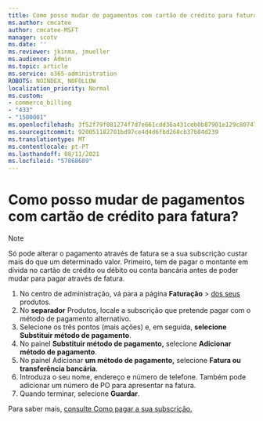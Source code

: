 ```yaml
---
title: Como posso mudar de pagamentos com cartão de crédito para fatura?
ms.author: cmcatee
author: cmcatee-MSFT
manager: scotv
ms.date: ''
ms.reviewer: jkinma, jmueller
ms.audience: Admin
ms.topic: article
ms.service: o365-administration
ROBOTS: NOINDEX, NOFOLLOW
localization_priority: Normal
ms.custom:
- commerce_billing
- "433"
- "1500001"
ms.openlocfilehash: 3f52f79f081274f7d7e661cdd36a431ceb0b87901e129c80747430a00d762d67
ms.sourcegitcommit: 920051182781bd97ce4d4d6fbd268cb37b84d239
ms.translationtype: MT
ms.contentlocale: pt-PT
ms.lasthandoff: 08/11/2021
ms.locfileid: "57868689"
---
```

# <a name="how-do-i-change-from-credit-card-payments-to-invoice"></a>Como posso mudar de pagamentos com cartão de crédito para fatura?

> [!NOTE]
> Só pode alterar o pagamento através de fatura se a sua subscrição custar mais do que um determinado valor. Primeiro, tem de pagar o montante em dívida no cartão de crédito ou débito ou conta bancária antes de poder mudar para pagar através de fatura.

1. No centro de administração, vá para a página **Faturação**  >  [dos seus](https://go.microsoft.com/fwlink/p/?linkid=842054) produtos.
2. No **separador** Produtos, locale a subscrição que pretende pagar com o método de pagamento alternativo.
3. Selecione os três pontos (mais ações) e, em seguida, **selecione Substituir método de pagamento**.
4. No painel **Substituir método de pagamento,** selecione **Adicionar método de pagamento**.
5. No painel Adicionar **um método de pagamento,** selecione **Fatura ou transferência bancária**.
6. Introduza o seu nome, endereço e número de telefone. Também pode adicionar um número de PO para apresentar na fatura.
7. Quando terminar, selecione **Guardar**.

Para saber mais, [consulte Como pagar a sua subscrição.](https://docs.microsoft.com/microsoft-365/commerce/billing-and-payments/pay-for-your-subscription)